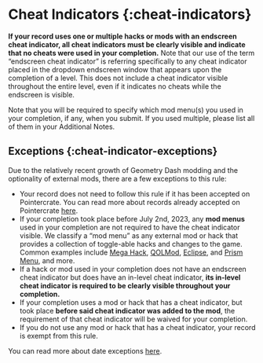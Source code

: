 # Cheat Indicators {:cheat-indicators}

**If your record uses one or multiple hacks or mods with an endscreen cheat indicator, all cheat indicators must be clearly visible and indicate that no cheats were used in your completion.** Note that our use of the term “endscreen cheat indicator” is referring specifically to any cheat indicator placed in the dropdown endscreen window that appears upon the completion of a level. This does not include a cheat indicator visible throughout the entire level, even if it indicates no cheats while the endscreen is visible.

Note that you will be required to specify which mod menu(s) you used in your completion, if any, when you submit. If you used multiple, please list all of them in your Additional Notes.

## Exceptions {:cheat-indicator-exceptions}

Due to the relatively recent growth of Geometry Dash modding and the optionality of external mods, there are a few exceptions to this rule:

* Your record does not need to follow this rule if it has been accepted on Pointercrate. You can read more about records already accepted on Pointercrate [here](#pointercrate-auto-accept). 
* If your completion took place before July 2nd, 2023, any **mod menus** used in your completion are not required to have the cheat indicator visible. We classify a “mod menu” as any external mod or hack that provides a collection of toggle-able hacks and changes to the game. Common examples include [Mega Hack](https://absolllute.com/store/mega_hack), [QOLMod](https://geode-sdk.org/mods/thesillydoggo.qolmod), [Eclipse](https://geode-sdk.org/mods/eclipse.eclipse-menu), and [Prism Menu](https://geode-sdk.org/mods/firee.prism), and more.
* If a hack or mod used in your completion does not have an endscreen cheat indicator but does have an in-level cheat indicator, **its in-level cheat indicator is required to be clearly visible throughout your completion.**
* If your completion uses a mod or hack that has a cheat indicator, but took place **before said cheat indicator was added to the mod**, the requirement of that cheat indicator will be waived for your completion.
* If you do not use any mod or hack that has a cheat indicator, your record is exempt from this rule.

You can read more about date exceptions [here](#guideline-exceptions).
